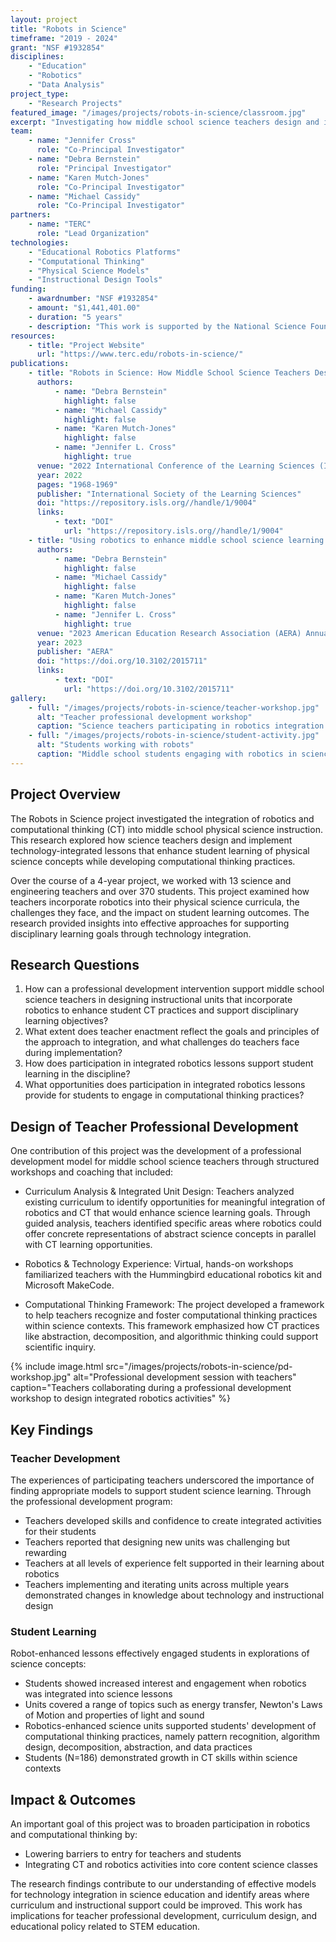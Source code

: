 ```yaml
---
layout: project
title: "Robots in Science"
timeframe: "2019 - 2024"
grant: "NSF #1932854"
disciplines:
    - "Education"
    - "Robotics"
    - "Data Analysis"
project_type:
    - "Research Projects"
featured_image: "/images/projects/robots-in-science/classroom.jpg"
excerpt: "Investigating how middle school science teachers design and implement integrated robotics units to enhance student learning in physical science while developing computational thinking practices."
team:
    - name: "Jennifer Cross"
      role: "Co-Principal Investigator"
    - name: "Debra Bernstein"
      role: "Principal Investigator"
    - name: "Karen Mutch-Jones"
      role: "Co-Principal Investigator"
    - name: "Michael Cassidy"
      role: "Co-Principal Investigator"
partners:
    - name: "TERC"
      role: "Lead Organization"
technologies:
    - "Educational Robotics Platforms"
    - "Computational Thinking"
    - "Physical Science Models"
    - "Instructional Design Tools"
funding:
    - awardnumber: "NSF #1932854"
    - amount: "$1,441,401.00"
    - duration: "5 years"
    - description: "This work is supported by the National Science Foundation under Grant #1932854. Any opinions, findings, and conclusions or recommendations expressed in this material are those of the author(s) and do not necessarily reflect the views of the National Science Foundation."
resources:
    - title: "Project Website"
      url: "https://www.terc.edu/robots-in-science/"
publications:
    - title: "Robots in Science: How Middle School Science Teachers Design Integrated Robotics Units For Their Science Classes"
      authors:
          - name: "Debra Bernstein"
            highlight: false
          - name: "Michael Cassidy"
            highlight: false
          - name: "Karen Mutch-Jones"
            highlight: false
          - name: "Jennifer L. Cross"
            highlight: true
      venue: "2022 International Conference of the Learning Sciences (ICLS)"
      year: 2022
      pages: "1968-1969"
      publisher: "International Society of the Learning Sciences"
      doi: "https://repository.isls.org//handle/1/9004"
      links:
          - text: "DOI"
            url: "https://repository.isls.org//handle/1/9004"
    - title: "Using robotics to enhance middle school science learning: Examining teachers' design goals for integrated lessons"
      authors:
          - name: "Debra Bernstein"
            highlight: false
          - name: "Michael Cassidy"
            highlight: false
          - name: "Karen Mutch-Jones"
            highlight: false
          - name: "Jennifer L. Cross"
            highlight: true
      venue: "2023 American Education Research Association (AERA) Annual Meeting"
      year: 2023
      publisher: "AERA"
      doi: "https://doi.org/10.3102/2015711"
      links:
          - text: "DOI"
            url: "https://doi.org/10.3102/2015711"
gallery:
    - full: "/images/projects/robots-in-science/teacher-workshop.jpg"
      alt: "Teacher professional development workshop"
      caption: "Science teachers participating in robotics integration workshop"
    - full: "/images/projects/robots-in-science/student-activity.jpg"
      alt: "Students working with robots"
      caption: "Middle school students engaging with robotics in science class"
---
```


## Project Overview

The Robots in Science project investigated the integration of robotics and computational thinking (CT) into middle school physical science instruction. This research explored how science teachers design and implement technology-integrated lessons that enhance student learning of physical science concepts while developing computational thinking practices.

Over the course of a 4-year project, we worked with 13 science and engineering teachers and over 370 students. This project examined how teachers incorporate robotics into their physical science curricula, the challenges they face, and the impact on student learning outcomes. The research provided insights into effective approaches for supporting disciplinary learning goals through technology integration.

## Research Questions

1. How can a professional development intervention support middle school science teachers in designing instructional units that incorporate robotics to enhance student CT practices and support disciplinary learning objectives?
2. What extent does teacher enactment reflect the goals and principles of the approach to integration, and what challenges do teachers face during implementation?
3. How does participation in integrated robotics lessons support student learning in the discipline?
4. What opportunities does participation in integrated robotics lessons provide for students to engage in computational thinking practices?

## Design of Teacher Professional Development

One contribution of this project was the development of a professional development model for middle school science teachers through structured workshops and coaching that included:

-   Curriculum Analysis & Integrated Unit Design: Teachers analyzed existing curriculum to identify opportunities for meaningful integration of robotics and CT that would enhance science learning goals. Through guided analysis, teachers identified specific areas where robotics could offer concrete representations of abstract science concepts in parallel with CT learning opportunities.

-   Robotics & Technology Experience: Virtual, hands-on workshops familiarized teachers with the Hummingbird educational robotics kit and Microsoft MakeCode.

-   Computational Thinking Framework: The project developed a framework to help teachers recognize and foster computational thinking practices within science contexts. This framework emphasized how CT practices like abstraction, decomposition, and algorithmic thinking could support scientific inquiry.

{% include image.html src="/images/projects/robots-in-science/pd-workshop.jpg" alt="Professional development session with teachers" caption="Teachers collaborating during a professional development workshop to design integrated robotics activities" %}

## Key Findings

### Teacher Development

The experiences of participating teachers underscored the importance of finding appropriate models to support student science learning. Through the professional development program:

-   Teachers developed skills and confidence to create integrated activities for their students
-   Teachers reported that designing new units was challenging but rewarding
-   Teachers at all levels of experience felt supported in their learning about robotics
-   Teachers implementing and iterating units across multiple years demonstrated changes in knowledge about technology and instructional design

### Student Learning

Robot-enhanced lessons effectively engaged students in explorations of science concepts:

-   Students showed increased interest and engagement when robotics was integrated into science lessons
-   Units covered a range of topics such as energy transfer, Newton's Laws of Motion and properties of light and sound
-   Robotics-enhanced science units supported students' development of computational thinking practices, namely pattern recognition, algorithm design, decomposition, abstraction, and data practices
-   Students (N=186) demonstrated growth in CT skills within science contexts

## Impact & Outcomes

An important goal of this project was to broaden participation in robotics and computational thinking by:

-   Lowering barriers to entry for teachers and students
-   Integrating CT and robotics activities into core content science classes

The research findings contribute to our understanding of effective models for technology integration in science education and identify areas where curriculum and instructional support could be improved. This work has implications for teacher professional development, curriculum design, and educational policy related to STEM education.
